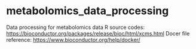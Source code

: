 # metabolomics_data_processing
Data processing for metabolomics data
R source codes: https://bioconductor.org/packages/release/bioc/html/xcms.html
Docer file reference: https://www.bioconductor.org/help/docker/
